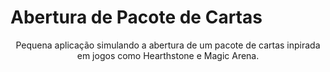# Abertura de Pacote de Cartas
<p align="center">Pequena aplicação simulando a abertura de um pacote de cartas inpirada em jogos como Hearthstone e Magic Arena.</p>
